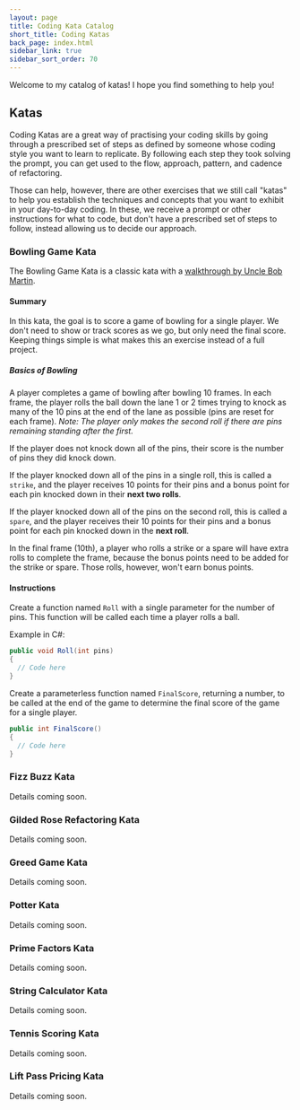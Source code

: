 ```yaml
---
layout: page
title: Coding Kata Catalog
short_title: Coding Katas
back_page: index.html
sidebar_link: true
sidebar_sort_order: 70
---
```


Welcome to my catalog of katas! I hope you find something to help you!

## Katas

Coding Katas are a great way of practising your coding skills by going through a prescribed set of steps as defined by someone whose coding style you want to learn to replicate. By following each step they took solving the prompt, you can get used to the flow, approach, pattern, and cadence of refactoring.

Those can help, however, there are other exercises that we still call "katas" to help you establish the techniques and concepts that you want to exhibit in your day-to-day coding. In these, we receive a prompt or other instructions for what to code, but don't have a prescribed set of steps to follow, instead allowing us to decide our approach.

### Bowling Game Kata

The Bowling Game Kata is a classic kata with a [walkthrough by Uncle Bob Martin](http://butunclebob.com/ArticleS.UncleBob.TheBowlingGameKata).

#### Summary

In this kata, the goal is to score a game of bowling for a single player. We don't need to show or track scores as we go, but only need the final score. Keeping things simple is what makes this an exercise instead of a full project.

##### Basics of Bowling

A player completes a game of bowling after bowling 10 frames. In each frame, the player rolls the ball down the lane 1 or 2 times trying to knock as many of the 10 pins at the end of the lane as possible (pins are reset for each frame). *Note: The player only makes the second roll if there are pins remaining standing after the first.*

If the player does not knock down all of the pins, their score is the number of pins they did knock down.

If the player knocked down all of the pins in a single roll, this is called a `strike`, and the player receives 10 points for their pins and a bonus point for each pin knocked down in their **next two rolls**.

If the player knocked down all of the pins on the second roll, this is called a `spare`, and the player receives their 10 points for their pins and a bonus point for each pin knocked down in the **next roll**.

In the final frame (10th), a player who rolls a strike or a spare will have extra rolls to complete the frame, because the bonus points need to be added for the strike or spare. Those rolls, however, won't earn bonus points.

#### Instructions

Create a function named `Roll` with a single parameter for the number of pins. This function will be called each time a player rolls a ball.

Example in C#:

```cs
public void Roll(int pins)
{
  // Code here
}
```

Create a parameterless function named `FinalScore`, returning a number, to be called at the end of the game to determine the final score of the game for a single player.

```cs
public int FinalScore()
{
  // Code here
}
```

### Fizz Buzz Kata

Details coming soon.

### Gilded Rose Refactoring Kata

Details coming soon.

### Greed Game Kata

Details coming soon.

### Potter Kata

Details coming soon.

### Prime Factors Kata

Details coming soon.

### String Calculator Kata

Details coming soon.

### Tennis Scoring Kata

Details coming soon.

### Lift Pass Pricing Kata

Details coming soon.
